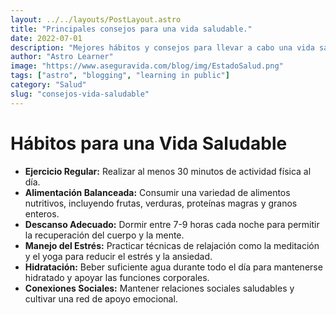 ```yaml
---
layout: ../../layouts/PostLayout.astro
title: "Principales consejos para una vida saludable."
date: 2022-07-01
description: "Mejores hábitos y consejos para llevar a cabo una vida saludable y plena."
author: "Astro Learner"
image: "https://www.aseguravida.com/blog/img/EstadoSalud.png"
tags: ["astro", "blogging", "learning in public"]
category: "Salud"
slug: "consejos-vida-saludable"
---
```


# Hábitos para una Vida Saludable

- **Ejercicio Regular:** Realizar al menos 30 minutos de actividad física al día.
- **Alimentación Balanceada:** Consumir una variedad de alimentos nutritivos, incluyendo frutas, verduras, proteínas magras y granos enteros.
- **Descanso Adecuado:** Dormir entre 7-9 horas cada noche para permitir la recuperación del cuerpo y la mente.
- **Manejo del Estrés:** Practicar técnicas de relajación como la meditación y el yoga para reducir el estrés y la ansiedad.
- **Hidratación:** Beber suficiente agua durante todo el día para mantenerse hidratado y apoyar las funciones corporales.
- **Conexiones Sociales:** Mantener relaciones sociales saludables y cultivar una red de apoyo emocional.
